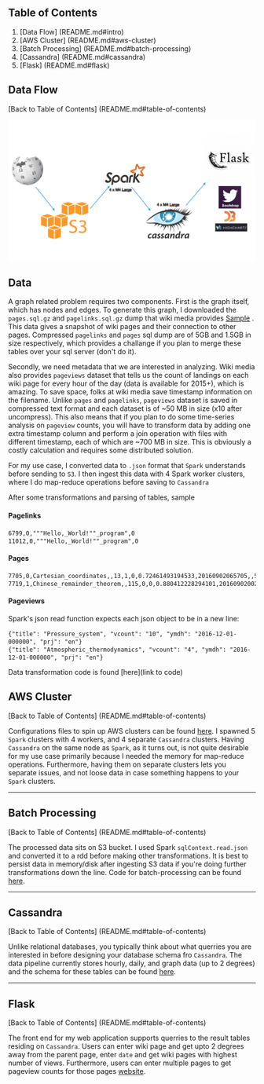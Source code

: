 ## Table of Contents

1. [Data Flow] (README.md#intro)
2. [AWS Cluster] (README.md#aws-cluster)
3. [Batch Processing] (README.md#batch-processing)
4. [Cassandra] (README.md#cassandra)
5. [Flask] (README.md#flask)


## Data Flow

[Back to Table of Contents] (README.md#table-of-contents)

![](data/DataFlow.png)

## Data
A graph related problem requires two components. First is the graph itself, which has nodes and edges. To generate this graph, I downloaded the `pages.sql.gz` and `pagelinks.sql.gz` dump that wiki media provides [Sample](https://dumps.wikimedia.org/enwiki/20170101/) . This data gives a snapshot of wiki pages and their connection to other pages. Compressed `pagelinks` and `pages` sql dump are of 5GB and 1.5GB in size respectively, which provides a challange if you plan to merge these tables over your sql server (don't do it).

Secondly, we need metadata that we are interested in analyzing. Wiki media also provides `pageviews` dataset that tells us the count of landings on each wiki page for every hour of the day (data is available for 2015+), which is amazing. To save space, folks at wiki media save timestamp information on the filename. Unlike `pages` and `pagelinks`, `pageviews` dataset is saved in compressed text format and each dataset is of ~50 MB in size (x10 after uncompress). This also means that if you plan to do some time-series analysis on `pageview` counts, you will have to transform data by adding one extra timestamp column and perform a join operation with files with different timestamp, each of which are ~700 MB in size. This is obviously a costly calculation and requires some distributed solution.

For my use case, I converted data to `.json` format that `Spark` understands before sending to `S3`. I then ingest this data with 4 Spark worker clusters, where I do map-reduce operations before saving to `Cassandra`

After some transformations and parsing of tables, sample 

#### Pagelinks

    6799,0,"""Hello,_World!""_program",0
    11012,0,"""Hello,_World!""_program",0




#### Pages

    7705,0,Cartesian_coordinates,,13,1,0,0.72461493194533,20160902065705,,528536176,41,wikitext
    7719,1,Chinese_remainder_theorem,,115,0,0,0.880412228294101,20160902002026,20160902002027,737313357,42628,wikitext

#### Pageviews

Spark's json read function expects each json object to be in a new line:

    {"title": "Pressure_system", "vcount": "10", "ymdh": "2016-12-01-000000", "prj": "en"}
    {"title": "Atmospheric_thermodynamics", "vcount": "4", "ymdh": "2016-12-01-000000", "prj": "en"}

Data transformation code is found [here](link to code)

## AWS Cluster

[Back to Table of Contents] (README.md#table-of-contents)

Configurations files to spin up AWS clusters can be found [here](conf/). I spawned 5 `Spark` clusters with 4 workers, and 4 separate `Cassandra` clusters. Having `Cassandra` on the same node as `Spark`, as it turns out,  is not quite desirable for my use case primarily because I needed the memory for map-reduce operations. Furthermore, having them on separate clusters lets you separate issues, and not loose data in case something happens to your `Spark` clusters. 

---



## Batch Processing

[Back to Table of Contents] (README.md#table-of-contents)

The processed data sits on S3 bucket. I used Spark `sqlContext.read.json` and converted it to a rdd before making other transformations. It is best to persist data in memory/disk after ingesting S3 data if you're doing further transformations down the line. Code for batch-processing can be found [here](ingest/s3_spark_json.py).

---



## Cassandra

[Back to Table of Contents] (README.md#table-of-contents)

Unlike relational databases, you typically think about what querries you are interested in before designing your database schema fro `Cassandra`. The data pipeline currently stores hourly, daily, and graph data (up to 2 degrees) and the schema for these tables can be found [here](batch/create_tables.py).

---


## Flask

[Back to Table of Contents] (README.md#table-of-contents)

The front end for my web application supports querries to the result tables residing on `Cassandra`. Users can enter wiki page and get upto 2 degrees away from the parent page, enter `date` and get wiki pages with highest number of views. Furthermore, users can enter multiple pages to get pageview counts for those pages [website](http://wikiview.site/).
